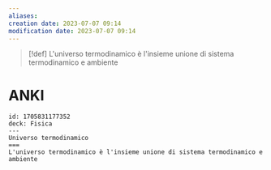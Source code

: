 ```yaml
---
aliases: 
creation date: 2023-07-07 09:14
modification date: 2023-07-07 09:14
---
```


>[!def]
>L'universo termodinamico è l'insieme unione di sistema termodinamico e ambiente

# ANKI

```anki
id: 1705831177352
deck: Fisica
---
Universo termodinamico
===
L'universo termodinamico è l'insieme unione di sistema termodinamico e ambiente
```

